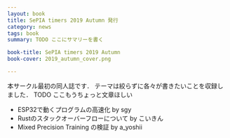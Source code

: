 ```yaml
---
layout: book
title: SePIA timers 2019 Autumn 発行
category: news
tags: book
summary: TODO ここにサマリーを書く

book-title: SePIA timers 2019 Autumn
book-cover: 2019_autumn_cover.png

---
```

本サークル最初の同人誌です．
テーマは絞らずに各々が書きたいことを収録しました．
TODO ここもうちょっと文章ほしい

- ESP32で動くプログラムの高速化 by sgy
- Rustのスタックオーバーフローについて by こいきん
- Mixed Precision Training の検証 by a_yoshii
